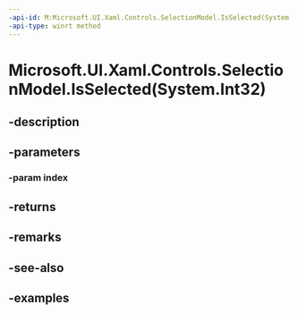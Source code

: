 ```yaml
---
-api-id: M:Microsoft.UI.Xaml.Controls.SelectionModel.IsSelected(System.Int32)
-api-type: winrt method
---
```


# Microsoft.UI.Xaml.Controls.SelectionModel.IsSelected(System.Int32)

<!--
public System.Nullable<bool> IsSelected (int index);
-->


## -description

## -parameters

### -param index

## -returns

## -remarks

## -see-also

## -examples



